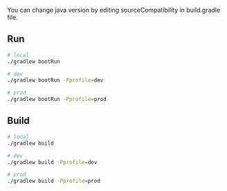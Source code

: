 You can change java version by editing sourceCompatibility in build.gradle file.

## Run
```bash
# local
./gradlew bootRun

# dev
./gradlew bootRun -Pprofile=dev

# prod
./gradlew bootRun -Pprofile=prod
```

## Build
```bash
# local
./gradlew build

# dev
./gradlew build -Pprofile=dev

# prod
./gradlew build -Pprofile=prod
```

